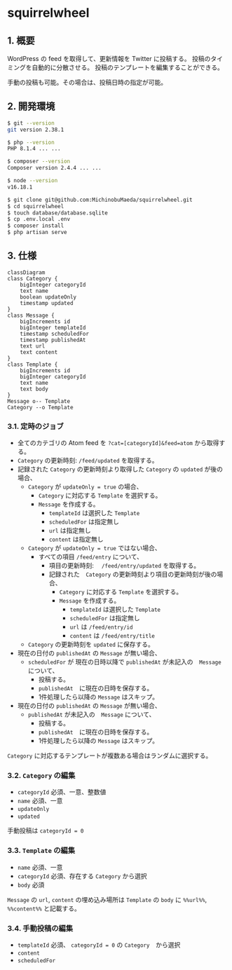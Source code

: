 # squirrelwheel

## 1. 概要

WordPress の feed を取得して、更新情報を Twitter に投稿する。
投稿のタイミングを自動的に分散させる。
投稿のテンプレートを編集することができる。

手動の投稿も可能。その場合は、投稿日時の指定が可能。

## 2. 開発環境

```bash
$ git --version
git version 2.38.1

$ php --version
PHP 8.1.4 ... ...

$ composer --version
Composer version 2.4.4 ... ...

$ node --version
v16.18.1

$ git clone git@github.com:MichinobuMaeda/squirrelwheel.git
$ cd squirrelwheel
$ touch database/database.sqlite
$ cp .env.local .env
$ composer install
$ php artisan serve
```

## 3. 仕様

```mermaid
classDiagram
class Category {
    bigInteger categoryId
    text name
    boolean updateOnly
    timestamp updated
}
class Message {
    bigIncrements id
    bigInteger templateId
    timestamp scheduledFor
    timestamp publishedAt
    text url
    text content
}
class Template {
    bigIncrements id
    bigInteger categoryId
    text name
    text body
}
Message o-- Template
Category --o Template
```

### 3.1. 定時のジョブ

- 全てのカテゴリの Atom feed を `?cat=[categoryId]&feed=atom` から取得する。
- `Category` の更新時刻: `/feed/updated` を取得する。
- 記録された `Category` の更新時刻より取得した `Category` の `updated` が後の場合、
    - `Category` が `updateOnly = true` の場合、
        - `Category` に対応する `Template` を選択する。
        - `Message` を作成する。
            - `templateId` は選択した `Template`
            - `scheduledFor` は指定無し
            - `url` は指定無し
            - `content` は指定無し
    - `Category` が `updateOnly = true` ではない場合、
        - すべての項目 `/feed/entry` について、
            - 項目の更新時刻: 　`/feed/entry/updated` を取得する。　
            - 記録された　`Category` の更新時刻より項目の更新時刻が後の場合、
                - `Category` に対応する `Template` を選択する。
                - `Message` を作成する。
                    - `templateId` は選択した `Template`
                    - `scheduledFor` は指定無し
                    - `url` は `/feed/entry/id`
                    - `content` は `/feed/entry/title`
    - `Category` の更新時刻を `updated` に保存する。
- 現在の日付の `publishedAt` の `Message` が無い場合、
    - `scheduledFor` が 現在の日時以降で `publishedAt` が未記入の　`Message` について、
        - 投稿する。
        - `publishedAt`　に現在の日時を保存する。
        - 1件処理したら以降の `Message` はスキップ。
- 現在の日付の `publishedAt` の `Message` が無い場合、
    - `publishedAt` が未記入の　`Message` について、
        - 投稿する。
        - `publishedAt`　に現在の日時を保存する。
        - 1件処理したら以降の `Message` はスキップ。

`Category` に対応するテンプレートが複数ある場合はランダムに選択する。

### 3.2. `Category` の編集

- `categoryId` 必須、一意、整数値
- `name` 必須、一意
- `updateOnly`
- `updated`

手動投稿は `categoryId = 0`

### 3.3. `Template` の編集

- `name` 必須、一意
- `categoryId` 必須、存在する `Category` から選択
- `body` 必須

`Message` の `url`, `content` の埋め込み場所は
`Template` の `body` に `%%url%%`, `%%content%%` と記載する。

### 3.4. 手動投稿の編集

- `templateId` 必須、 `categoryId = 0` の `Category`　から選択
- `content`
- `scheduledFor`
